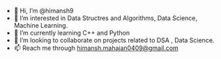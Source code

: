 - 👋 Hi, I’m @himansh9
- 👀 I’m interested in Data Structres and Algorithms, Data Science, Machine Learning.
- 🌱 I’m currently learning C++  and Python 
- 💞️ I’m looking to collaborate on projects related to DSA , Data Science.
- 📫 Reach me through himansh.mahajan0409@gmail.com

<!---
himansh9/himansh9 is a ✨ special ✨ repository because its `README.md` (this file) appears on your GitHub profile.
You can click the Preview link to take a look at your changes.
--->
